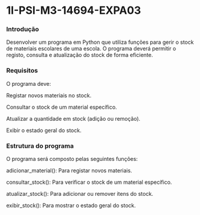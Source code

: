 # 1I-PSI-M3-14694-EXPA03
<h3> Introdução </h3>
Desenvolver um programa em Python que utiliza funções para gerir o stock de materiais escolares de uma escola. O programa deverá permitir o registo, consulta e atualização do stock de forma eficiente.

<h3> Requisitos </h3>
O programa deve:

Registar novos materiais no stock.

Consultar o stock de um material específico.

Atualizar a quantidade em stock (adição ou remoção).

Exibir o estado geral do stock.

<h3> Estrutura do programa </h3>

O programa será composto pelas seguintes funções:

adicionar_material(): Para registar novos materiais.

consultar_stock(): Para verificar o stock de um material específico.

atualizar_stock(): Para adicionar ou remover itens do stock.

exibir_stock(): Para mostrar o estado geral do stock.
